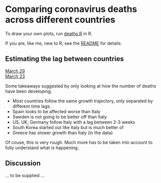 # Comparing coronavirus deaths across different countries 

To draw your own plots, run [deaths.R](../src/deaths.R) in R.

If you are, like me, new to R, see the [README](../README.md) for details.

## Estimating the lag between countries

[March 29](report-2020-03-29.md)  
[March 23](report-2020-03-23.md)  

Some takeaways suggested by only looking at how the number of deaths have been developing:

- Most countries follow the same growth trajectory, only separated by different time lags.
- Spain looks to be affected worse than Italy
- Sweden is not going to be better off than Italy
- US, UK, Germany follow Italy with a lag between 2-3 weeks
- South Korea started out like Italy but is much better of
- Greece has slower growth than Italy (in the data)

Of couse, this is very rough. Much more has to be taken into account to fully understand what is happening.


## Discussion

... to be supplied ...


